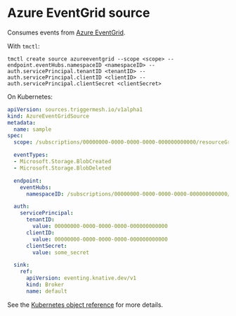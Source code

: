 # Azure EventGrid source

Consumes events from [Azure EventGrid](https://learn.microsoft.com/en-us/azure/event-grid/overview).

With `tmctl`:

```
tmctl create source azureeventgrid --scope <scope> --endpoint.eventHubs.namespaceID <namespaceID> --auth.servicePrincipal.tenantID <tenantID> --auth.servicePrincipal.clientID <clientID> --auth.servicePrincipal.clientSecret <clientSecret>
```

On Kubernetes:

```yaml
apiVersion: sources.triggermesh.io/v1alpha1
kind: AzureEventGridSource
metadata:
  name: sample
spec:
  scope: /subscriptions/00000000-0000-0000-0000-000000000000/resourceGroups/MyGroup/providers/Microsoft.Storage/storageAccounts/MyBlobStorage

  eventTypes:
  - Microsoft.Storage.BlobCreated
  - Microsoft.Storage.BlobDeleted

  endpoint:
    eventHubs:
      namespaceID: /subscriptions/00000000-0000-0000-0000-000000000000/resourceGroups/MyGroup/providers/Microsoft.EventHub/namespaces/MyNamespace

  auth:
    servicePrincipal:
      tenantID:
        value: 00000000-0000-0000-0000-000000000000
      clientID:
        value: 00000000-0000-0000-0000-000000000000
      clientSecret:
        value: some_secret

  sink:
    ref:
      apiVersion: eventing.knative.dev/v1
      kind: Broker
      name: default
```

See the [Kubernetes object reference](../../reference/sources/#sources.triggermesh.io/v1alpha1.AzureEventGridSource) for more details.
